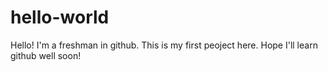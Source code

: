 # hello-world
Hello! I'm a freshman in github. This is my first peoject here. Hope I'll learn github
well soon!
